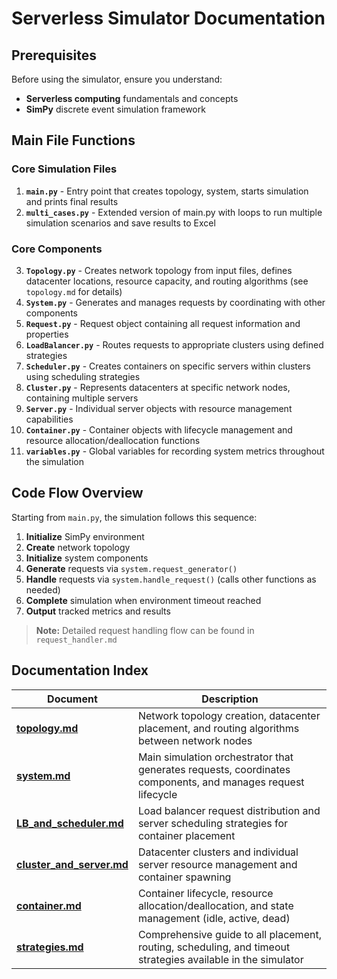 
# Serverless Simulator Documentation

## Prerequisites

Before using the simulator, ensure you understand:
- **Serverless computing** fundamentals and concepts
- **SimPy** discrete event simulation framework

## Main File Functions

### Core Simulation Files
1. **`main.py`** - Entry point that creates topology, system, starts simulation and prints final results
2. **`multi_cases.py`** - Extended version of main.py with loops to run multiple simulation scenarios and save results to Excel

### Core Components
3. **`Topology.py`** - Creates network topology from input files, defines datacenter locations, resource capacity, and routing algorithms (see `topology.md` for details)
4. **`System.py`** - Generates and manages requests by coordinating with other components
5. **`Request.py`** - Request object containing all request information and properties
6. **`LoadBalancer.py`** - Routes requests to appropriate clusters using defined strategies
7. **`Scheduler.py`** - Creates containers on specific servers within clusters using scheduling strategies
8. **`Cluster.py`** - Represents datacenters at specific network nodes, containing multiple servers
9. **`Server.py`** - Individual server objects with resource management capabilities
10. **`Container.py`** - Container objects with lifecycle management and resource allocation/deallocation functions
11. **`variables.py`** - Global variables for recording system metrics throughout the simulation

## Code Flow Overview

Starting from `main.py`, the simulation follows this sequence:

1. **Initialize** SimPy environment
2. **Create** network topology
3. **Initialize** system components
4. **Generate** requests via `system.request_generator()`
5. **Handle** requests via `system.handle_request()` (calls other functions as needed)
6. **Complete** simulation when environment timeout reached
7. **Output** tracked metrics and results

> **Note:** Detailed request handling flow can be found in `request_handler.md`

## Documentation Index

| Document | Description |
|----------|-------------|
| **[topology.md](topology.md)** | Network topology creation, datacenter placement, and routing algorithms between network nodes |
| **[system.md](system.md)** | Main simulation orchestrator that generates requests, coordinates components, and manages request lifecycle |
| **[LB_and_scheduler.md](LB_and_scheduler.md)** | Load balancer request distribution and server scheduling strategies for container placement |
| **[cluster_and_server.md](cluster_and_server.md)** | Datacenter clusters and individual server resource management and container spawning |
| **[container.md](container.md)** | Container lifecycle, resource allocation/deallocation, and state management (idle, active, dead) |
| **[strategies.md](strategies.md)** | Comprehensive guide to all placement, routing, scheduling, and timeout strategies available in the simulator |

